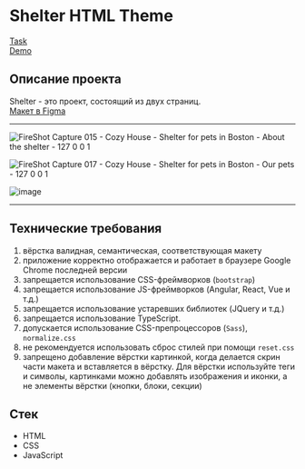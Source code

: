 # Shelter HTML Theme
[Task](https://github.com/rolling-scopes-school/tasks/blob/master/tasks/shelter/shelter.md)  
[Demo](https://anmeshkov.github.io/NOEMI_Modern/)  

## Описание проекта
Shelter - это проект, состоящий из двух страниц.  
[Макет в Figma](https://www.figma.com/file/Yk6EnbY63FyG2PJTFkJDMh/shelter)
___
![FireShot Capture 015 - Cozy House - Shelter for pets in Boston - About the shelter - 127 0 0 1](https://user-images.githubusercontent.com/97451331/227164388-c595ac8a-c186-432e-8d5b-07bd5731fcf3.png)

![FireShot Capture 017 - Cozy House - Shelter for pets in Boston - Our pets - 127 0 0 1](https://user-images.githubusercontent.com/97451331/227164654-aba1b1aa-dc26-42ad-8823-91ac842cef56.png)

![image](https://user-images.githubusercontent.com/97451331/229359902-8e76b658-6ec5-4f19-ab92-45f51da3b7c9.png)
___

## Технические требования
1. вёрстка валидная, семантическая, соответствующая макету
2. приложение корректно отображается и работает в браузере Google Chrome последней версии
3. запрещается использование CSS-фреймворков (`bootstrap`)
4. запрещается использование JS-фреймворков (Angular, React, Vue и т.д.)
5. запрещается использование устаревших библиотек (JQuery и т.д.)
6. запрещается использование TypeScript.
7. допускается использование CSS-препроцессоров (`Sass`), `normalize.css`
8. не рекомендуется использовать сброс стилей при помощи `reset.css`
9. запрещено добавление вёрстки картинкой, когда делается скрин части макета и вставляется в вёрстку. Для вёрстки используйте теги и символы, картинками можно добавлять изображения и иконки, а не элементы вёрстки (кнопки, блоки, секции)


## Стек
- HTML
- CSS
- JavaScript
